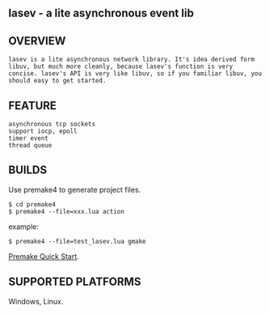 ## lasev - a lite asynchronous event lib

## OVERVIEW
	lasev is a lite asynchronous network library. It's idea derived form libuv, but much more cleanly, because lasev's function is very concise. lasev's API is very like libuv, so if you familiar libuv, you should easy to get started. 

## FEATURE
	asynchronous tcp sockets
	support iocp, epoll
	timer event
	thread queue

## BUILDS
Use premake4 to generate project files.
```
$ cd premake4
$ premake4 --file=xxx.lua action
```

example:
```
$ premake4 --file=test_lasev.lua gmake
```

[Premake Quick Start](http://industriousone.com/premake-quick-start).

## SUPPORTED PLATFORMS
Windows, Linux.

